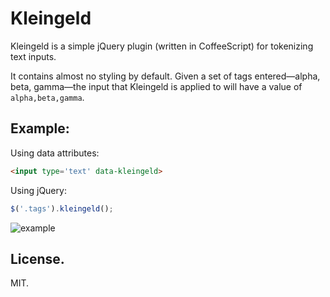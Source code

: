 # Kleingeld

Kleingeld is a simple jQuery plugin (written in CoffeeScript) for tokenizing text inputs.

It contains almost no styling by default. Given a set of tags entered—alpha, beta, gamma—the input that Kleingeld is applied to will have a value of `alpha,beta,gamma`.

## Example:

Using data attributes:

```html
<input type='text' data-kleingeld>
```

Using jQuery:

```javascript
$('.tags').kleingeld();
```

![example](http://cl.ly/image/2J0w1K2u0U32/output.gif)

## License.

MIT.
